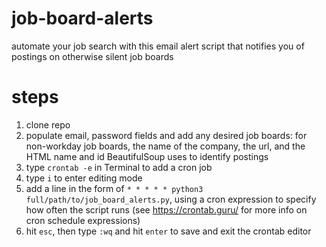# job-board-alerts

automate your job search with this email alert script that notifies you of postings on otherwise silent job boards

# steps

1. clone repo
2. populate email, password fields and add any desired job boards: for non-workday job boards, the name of the company, the url, and the HTML name and id BeautifulSoup uses to identify postings
3. type `crontab -e` in Terminal to add a cron job
4. type `i` to enter editing mode
5. add a line in the form of `* * * * * python3 full/path/to/job_board_alerts.py`, using a cron expression to specify how often the script runs (see https://crontab.guru/ for more info on cron schedule expressions)
6. hit `esc`, then type `:wq` and hit `enter` to save and exit the crontab editor
